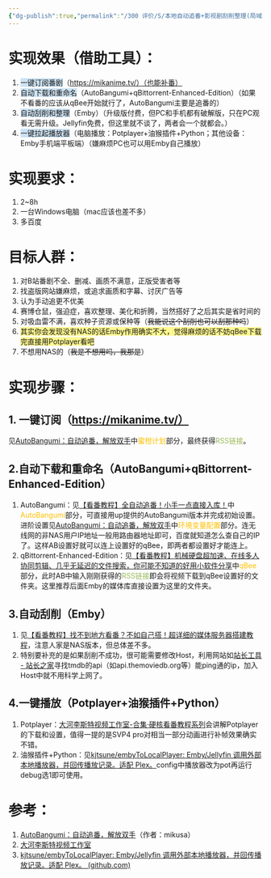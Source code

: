 ```yaml
---
{"dg-publish":true,"permalink":"/300 评价/S/本地自动追番+影视剧刮削整理(局域网多设备播放)(无NAS)/","title":"本地自动追番+影视剧刮削整理(局域网多设备播放)(无NAS)","created":"2024-01-25T18:45:04.000+08:00","updated":"2024-01-25T18:45:04.000+08:00"}
---
```


# 实现效果（借助工具）：
1. <span style="background:rgba(5, 117, 197, 0.2)">一键订阅番剧</span>（https://mikanime.tv/）（也能补番）
2. <span style="background:rgba(5, 117, 197, 0.2)">自动下载和重命名</span>（AutoBangumi+qBittorrent-Enhanced-Edition）（如果不看番的应该从qBee开始就行了，AutoBangumi主要是追番的）
3. <span style="background:rgba(5, 117, 197, 0.2)">自动刮削和整理</span>（Emby）（升级版付费，但PC和手机都有破解版，只在PC观看无需升级。Jellyfin免费，但这里就不谈了，两者会一个就都会。）
4. <span style="background:rgba(5, 117, 197, 0.2)">一键拉起播放器</span>（电脑播放：Potplayer+油猴插件+Python；其他设备：Emby手机端平板端）（嫌麻烦PC也可以用Emby自己播放）

# 实现要求：
1. 2~8h
2. 一台Windows电脑（mac应该也差不多）
3. 多百度

# 目标人群：
1. 对B站番剧不全、删减、画质不满意，正版受害者等
2. 找盗版网站嫌麻烦，或追求画质和字幕、讨厌广告等
3. 认为手动追更不优美
4. 赛博仓鼠，强迫症，喜欢整理、美化和折腾，当然搭好了之后其实是省时间的
5. 对吸血雷不满，喜欢种子资源或保种等（~~我能说这个刮削也可以刮那种吗~~）
6. <span style="background:#fff88f">其实你会发现没有NAS的话Emby作用确实不大，觉得麻烦的话不妨qBee下载完直接用Potplayer看吧</span>
7. 不想用NAS的（~~我是不想用吗，我那是~~）

# 实现步骤：
## 1. 一键订阅（https://mikanime.tv/）
见[AutoBangumi：自动追番，解放双手](https://www.himiku.com/archives/auto-bangumi.html)中<font color="#ffc000">蜜柑计划</font>部分，最终获得<font color="#9bbb59">RSS链接</font>。

## 2.自动下载和重命名（AutoBangumi+qBittorrent-Enhanced-Edition）
1. AutoBangumi：见[【看番教程】全自动追番！小手一点直接入库！](https://www.bilibili.com/video/BV1gu4y1z75W/?share_source=copy_web&vd_source=4912e4efad2fac6720eb381a701b72f8)中<font color="#ffc000">AutoBangumi</font>部分，可直接用up提供的AutoBangumi版本并完成初始设置。进阶设置见[AutoBangumi：自动追番，解放双手](https://www.himiku.com/archives/auto-bangumi.html)中<font color="#ffc000">环境变量配置</font>部分。连无线网的非NAS用户IP地址一般用路由器地址即可，百度就知道怎么查自己的IP了。这样AB设置好就可以连上设置好的qBee，即两者都设置好才能连上。
2. qBittorrent-Enhanced-Edition：见[【看番教程】机械硬盘超加速、在线多人协同剪辑、几乎无延迟的文件搜索，你可能不知道的好用小软件分享](https://www.bilibili.com/video/BV11X4y1J7N8/?share_source=copy_web&vd_source=4912e4efad2fac6720eb381a701b72f8)中<font color="#ffc000">qBee</font>部分，此时AB中输入刚刚获得的<font color="#9bbb59">RSS链接</font>即会将视频下载到qBee设置好的文件夹。这里推荐后面Emby的媒体库直接设置为这里的文件夹。

## 3.自动刮削（Emby）
1. 见[【看番教程】找不到地方看番？不如自己搭！超详细的媒体服务器搭建教程](https://www.bilibili.com/video/BV1ZP411z7pb/?share_source=copy_web&vd_source=4912e4efad2fac6720eb381a701b72f8)，注意人家是NAS版本，但总体差不多。
2. 特别要补充的是如果刮削不成功，很可能需要修改Host，利用网站如[站长工具 - 站长之家](https://tool.chinaz.com/)寻找tmdb的api（如api.themoviedb.org等）能ping通的ip，加入Host中就不用科学上网了。

## 4.一键播放（Potplayer+油猴插件+Python）
1. Potplayer：[大河李斯特视频工作室-合集·硬核看番教程系列](https://space.bilibili.com/12562485/channel/collectiondetail?sid=1325566)会讲解Potplayer的下载和设置，值得一提的是SVP4 pro对相当一部分动画进行补帧效果确实不错。
2. 油猴插件+Python：见[kjtsune/embyToLocalPlayer: Emby/Jellyfin 调用外部本地播放器，并回传播放记录。适配 Plex。](https://github.com/kjtsune/embyToLocalPlayer)config中播放器改为pot再运行debug选1即可使用。

# 参考：
1. [AutoBangumi：自动追番，解放双手](https://www.himiku.com/archives/auto-bangumi.html)（作者：mikusa）
2. [大河李斯特视频工作室](https://space.bilibili.com/12562485)
3. [kjtsune/embyToLocalPlayer: Emby/Jellyfin 调用外部本地播放器，并回传播放记录。适配 Plex。 (github.com)](https://github.com/kjtsune/embyToLocalPlayer)



